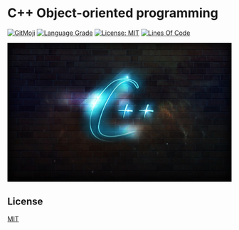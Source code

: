 # C++ Object-oriented programming

[![GitMoji](https://img.shields.io/badge/gitmoji-%20😜-FFDD67.svg)](https://gitmoji.dev)
[![Language Grade](https://img.shields.io/lgtm/grade/cpp/g/UltiRequiem/oop-cpp-platzi.svg?logo=lgtm&logoWidth=18)](https://lgtm.com/projects/g/UltiRequiem/oop-cpp-platzi/context:cpp)
[![License: MIT](https://img.shields.io/badge/License-MIT-blue.svg)](https://opensource.org/licenses/MIT)
[![Lines Of Code](https://img.shields.io/tokei/lines/github.com/UltiRequiem/oop-cpp-platzi?color=blue&label=Total%20Lines)](https://github.com/UltiRequiem/oop-cpp-platzi)

![Wall](./assets/wall.jpg)

## License

[MIT](./LICENSE)
